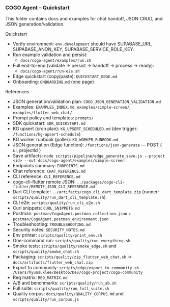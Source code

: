 ### COGO Agent – Quickstart

This folder contains docs and examples for chat handoff, JSON CRUD, and JSON generation/validation.

Quickstart
- Verify environment: `env.development` should have SUPABASE_URL, SUPABASE_ANON_KEY, SUPABASE_SERVICE_ROLE_KEY.
- Run example validation and persist:
  - `docs/cogo-agent/examples/run.sh`
- Full end-to-end (validate → persist → handoff → process → ready):
  - `docs/cogo-agent/run-e2e.sh`
- Edge quickstart (copy/paste): `QUICKSTART_EDGE.md`
- Onboarding: `ONBOARDING.md` (one page)

References
- JSON generation/validation plan: `COGO_JSON_GENERATION_VALIDATION.md`
- Examples: `EXAMPLES_INDEX.md`, `examples/simple-screen/`, `examples/flutter_web_chat/`
- Prompt policy and templates: `prompts/`
- SDK quickstart: `SDK_QUICKSTART.md`
- KG upsert (cron plan): `KG_UPSERT_SCHEDULED.md` (dev trigger: `/functions/kg-upsert-schedule`)
- KG worker runbook (poller): `KG_WORKER_RUNBOOK.md`
- JSON generation (Edge function): `/functions/json-generate` — POST { ui, projectId }
- Save artifacts: `node scripts/pipeline/edge_generate_save.js --project <id> --out docs/cogo-agent/examples/simple-screen`
- Endpoints summary: `ENDPOINTS.md`
- Chat reference: `CHAT_REFERENCE.md`
- CLI reference: `CLI_REFERENCE.md`
- cogo-cli-flutter remote JSON: `../packages/cogo-cli-flutter/REMOTE_JSON_CLI_REFERENCE.md`
- Dart CLI template: `../artifacts/cogo_cli_dart_template.zip` (runner: `scripts/quality/run_dart_cli_template.sh`)
- CLI e2e: `scripts/quality/run_cli_e2e.sh`
- Curl snippets: `CURL_SNIPPETS.md`
- Postman: `postman/CogoAgent.postman_collection.json` + `postman/CogoAgent.postman_environment.json`
- Troubleshooting: `TROUBLESHOOTING.md`
- Security notes: `SECURITY_NOTES.md`
- Env printer: `scripts/quality/print_env.sh`
- One-command run: `scripts/quality/run_everything.sh`
- Smoke tests: `scripts/quality/smoke_edge.sh` and `scripts/quality/smoke_chat.sh`
- Packaging: `scripts/quality/zip_flutter_web_chat.sh` → `docs/artifacts/flutter_web_chat.zip`
- Export to community: `scripts/edge/export_to_community.sh /Users/hyunsuklee/Desktop/Dev/cogo-project/cogo-community`
- Req matrix: `REQ_MATRIX.md`
- A/B and benchmarks: `scripts/quality/run_ab.sh`
- Full suite: `scripts/quality/run_full_suite.sh`
- Quality corpus: `docs/quality/QUALITY_CORPUS.md` and `scripts/quality/run_corpus.js`
